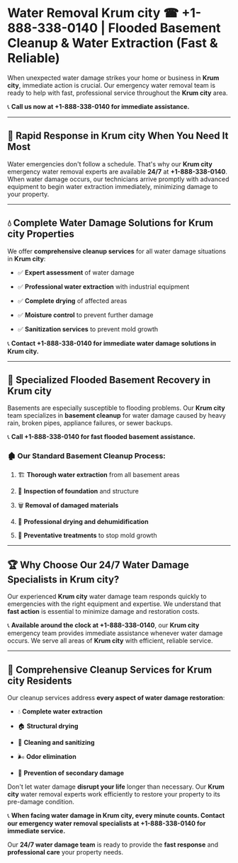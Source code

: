 # Water Removal Krum city ☎ +1-888-338-0140 | Flooded Basement Cleanup & Water Extraction (Fast & Reliable)

When unexpected water damage strikes your home or business in **Krum city**, immediate action is crucial. Our emergency water removal team is ready to help with fast, professional service throughout the **Krum city** area. 

📞 **Call us now at +1-888-338-0140 for immediate assistance.**
---
## 🚀 Rapid Response in Krum city When You Need It Most
Water emergencies don't follow a schedule. That's why our **Krum city** emergency water removal experts are available **24/7** at **+1-888-338-0140**. When water damage occurs, our technicians arrive promptly with advanced equipment to begin water extraction immediately, minimizing damage to your property.
---
## 💧 Complete Water Damage Solutions for Krum city Properties
We offer **comprehensive cleanup services** for all water damage situations in **Krum city**:
- ✅ **Expert assessment** of water damage  
- ✅ **Professional water extraction** with industrial equipment  
- ✅ **Complete drying** of affected areas  
- ✅ **Moisture control** to prevent further damage  
- ✅ **Sanitization services** to prevent mold growth  
📞 **Contact +1-888-338-0140 for immediate water damage solutions in Krum city.**
---
## 🌊 Specialized Flooded Basement Recovery in Krum city
Basements are especially susceptible to flooding problems. Our **Krum city** team specializes in **basement cleanup** for water damage caused by heavy rain, broken pipes, appliance failures, or sewer backups. 
📞 **Call +1-888-338-0140 for fast flooded basement assistance.**
### 🏚️ Our Standard Basement Cleanup Process:
1. 🏗️ **Thorough water extraction** from all basement areas  
2. 🔎 **Inspection of foundation** and structure  
3. 🗑️ **Removal of damaged materials**  
4. 💨 **Professional drying and dehumidification**  
5. 🚫 **Preventative treatments** to stop mold growth  
---
## 🏆 Why Choose Our 24/7 Water Damage Specialists in Krum city?
Our experienced **Krum city** water damage team responds quickly to emergencies with the right equipment and expertise. We understand that **fast action** is essential to minimize damage and restoration costs.
📞 **Available around the clock at +1-888-338-0140**, our **Krum city** emergency team provides immediate assistance whenever water damage occurs. We serve all areas of **Krum city** with efficient, reliable service.
---
## 🧹 Comprehensive Cleanup Services for Krum city Residents
Our cleanup services address **every aspect of water damage restoration**:
- 💧 **Complete water extraction**  
- 🏠 **Structural drying**  
- 🧼 **Cleaning and sanitizing**  
- 🌬️ **Odor elimination**  
- 🚫 **Prevention of secondary damage**  
Don't let water damage **disrupt your life** longer than necessary. Our **Krum city** water removal experts work efficiently to restore your property to its pre-damage condition.
📞 **When facing water damage in Krum city, every minute counts. Contact our emergency water removal specialists at +1-888-338-0140 for immediate service.**
Our **24/7 water damage team** is ready to provide the **fast response** and **professional care** your property needs.
